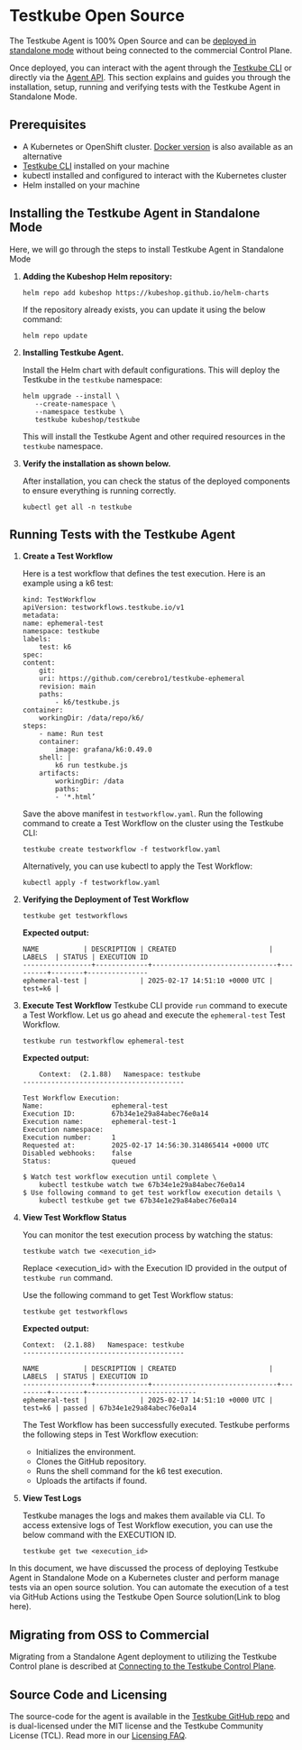 # Testkube Open Source 

The Testkube Agent is 100% Open Source and can be [deployed in standalone mode](install/standalone-agent) without being connected
to the commercial Control Plane.

Once deployed, you can interact with the agent through the [Testkube CLI](install/cli) or directly via the
[Agent API](/openapi/overview#agent-api). This section explains and guides you through the installation, setup, 
running and verifying tests with the Testkube Agent in Standalone Mode.

## Prerequisites

* A Kubernetes or OpenShift cluster. [Docker  version](https://docs.testkube.io/articles/install/docker-agent) is also available as an alternative 
* [Testkube CLI](https://docs.testkube.io/articles/install/cli) installed on your machine  
* kubectl installed and configured to interact with the Kubernetes cluster 
* Helm installed on your machine

## Installing the Testkube Agent in Standalone Mode

Here, we will go through the steps to install Testkube Agent in Standalone Mode


1. **Adding the Kubeshop Helm repository:**

    ```
    helm repo add kubeshop https://kubeshop.github.io/helm-charts
    ```

    If the repository already exists, you can update it using the below command:

    ```
    helm repo update
    ```

2. **Installing Testkube Agent.**

    Install the Helm chart with default configurations. This will deploy the Testkube in the `testkube` namespace:
    ```
    helm upgrade --install \
       --create-namespace \
       --namespace testkube \
       testkube kubeshop/testkube
    ```
    This will install the Testkube Agent and other required resources in the `testkube` namespace.

3. **Verify the installation as shown below.**

    After installation, you can check the status of the deployed components to ensure everything is running correctly.
    ```
    kubectl get all -n testkube
	```

## Running Tests with the Testkube Agent

1. **Create a Test Workflow**

    Here is a test workflow that defines the test execution. Here is an example using a k6 test:

    ```
    kind: TestWorkflow
    apiVersion: testworkflows.testkube.io/v1
    metadata:
    name: ephemeral-test
    namespace: testkube
    labels:
        test: k6
    spec:
    content:
        git:
        uri: https://github.com/cerebro1/testkube-ephemeral
        revision: main
        paths:
            - k6/testkube.js
    container:
        workingDir: /data/repo/k6/
    steps:
        - name: Run test
        container:
            image: grafana/k6:0.49.0
        shell: |
            k6 run testkube.js
        artifacts:
            workingDir: /data
            paths:
            - '*.html’
    ```

    Save the above manifest in `testworkflow.yaml`. 
    Run the following command to create a Test Workflow on the cluster using the Testkube CLI:

    ```
    testkube create testworkflow -f testworkflow.yaml
    ```

    Alternatively, you can use kubectl to apply the Test Workflow:
    ```
    kubectl apply -f testworkflow.yaml
    ```

2. **Verifying the Deployment of Test Workflow**
    ```
    testkube get testworkflows
    ```

    **Expected output:**

    ```
    NAME           | DESCRIPTION | CREATED                       | LABELS  | STATUS | EXECUTION ID  
    -----------------+-------------+-------------------------------+---------+--------+---------------
    ephemeral-test |             | 2025-02-17 14:51:10 +0000 UTC | test=k6 |
    ```

3. **Execute Test Workflow**
   Testkube CLI provide `run` command to execute a Test Workflow. Let us go ahead and execute the `ephemeral-test` Test Workflow.

    ```
    testkube run testworkflow ephemeral-test
    ```

    **Expected output:**

    ```   
        Context:  (2.1.88)   Namespace: testkube
    ----------------------------------------

    Test Workflow Execution:
    Name:                 ephemeral-test
    Execution ID:         67b34e1e29a84abec76e0a14
    Execution name:       ephemeral-test-1
    Execution namespace:  
    Execution number:     1
    Requested at:         2025-02-17 14:56:30.314865414 +0000 UTC
    Disabled webhooks:    false
    Status:               queued

    $ Watch test workflow execution until complete \
        kubectl testkube watch twe 67b34e1e29a84abec76e0a14
    $ Use following command to get test workflow execution details \
        kubectl testkube get twe 67b34e1e29a84abec76e0a14
    ```

4. **View Test Workflow Status**

    You can monitor the test execution process by watching the status:
    ```	
    testkube watch twe <execution_id>
    ```
    Replace <execution_id> with the Execution ID provided in the output of `testkube run` command.

    Use the following command to get Test Workflow status:
    ```
    testkube get testworkflows
    ```
    **Expected output:**

    ```
    Context:  (2.1.88)   Namespace: testkube
    ----------------------------------------

    NAME           | DESCRIPTION | CREATED                       | LABELS  | STATUS | EXECUTION ID              
    -----------------+-------------+-------------------------------+---------+--------+---------------------------
    ephemeral-test |             | 2025-02-17 14:51:10 +0000 UTC | test=k6 | passed | 67b34e1e29a84abec76e0a14  
    ```

    The Test Workflow has been successfully executed.  Testkube performs the following steps in Test Workflow execution:

    * Initializes the environment.
    * Clones the GitHub repository.
    * Runs the shell command for the k6 test execution.
    * Uploads the artifacts if found.


5. **View Test Logs**

    Testkube manages the logs and makes them available via CLI. To access extensive logs of Test Workflow execution, you can use the below command with the EXECUTION ID.

    ```
    testkube get twe <execution_id>
    ```

In this document, we have discussed the process of deploying Testkube Agent in Standalone Mode on a Kubernetes cluster and perform manage tests via an open source solution. You can automate the execution of a test via GitHub Actions using the Testkube Open Source solution\(Link to blog here\).  

## Migrating from OSS to Commercial

Migrating from a Standalone Agent deployment to utilizing the Testkube Control plane is described 
at [Connecting to the Testkube Control Plane](/articles/install/standalone-agent#connecting-to-the-testkube-control-plane).

## Source Code and Licensing

The source-code for the agent is available in the [Testkube GitHub repo](https://github.com/kubeshop/testkube)
and is dual-licensed under the MIT license and the Testkube Community License (TCL).
Read more in our [Licensing FAQ](testkube-licensing-FAQ).
